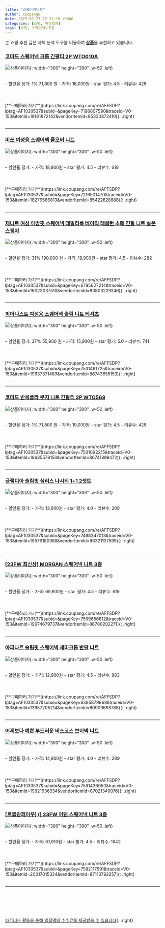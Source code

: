 ```yaml
---
title: "스퀘어넥니트"
author: coupang6
date: 2023-09-27 12:12:16 +0800
categories: [쇼핑, 패션의류]
tags: [쇼핑, 스퀘어넥니트]
---
```


본 쇼핑 추천 글은 자체 분석 도구를 이용하여 [**상품**](https://link.coupang.com/a/bao1ui)을 추천하고 있습니다.

### [코마드 스퀘어넥 크롭 긴팔티 2P WTO010A](https://link.coupang.com/re/AFFSDP?lptag=AF1030537&subid=&pageKey=7196807590&traceid=V0-153&itemId=18181872142&vendorItemId=85330872410)

![상품이미지](https://thumbnail7.coupangcdn.com/thumbnails/remote/230x230ex/image/vendor_inventory/5fa7/cf74e15de84dbed185a4129a9c73b1664cd38009a38e235e43e76fe2159b.jpg){: width="300" height="300" .w-50 .left}


<br>
- 할인율 정가: 1%  71,800   원
- 가격: 16,000원
- star 평가: 4.5
- 리뷰수: 428
<br>
<br>
<br>
<br>
[**구매하러 가기**](https://link.coupang.com/re/AFFSDP?lptag=AF1030537&subid=&pageKey=7196807590&traceid=V0-153&itemId=18181872142&vendorItemId=85330872410){: .right}
<br>
<br>

---

### [미쏘 여성용 스퀘어넥 풀오버 니트](https://link.coupang.com/re/AFFSDP?lptag=AF1030537&subid=&pageKey=7216501470&traceid=V0-153&itemId=18276566813&vendorItemId=85422628688)

![상품이미지](https://thumbnail10.coupangcdn.com/thumbnails/remote/230x230ex/image/rs_quotation_api/kygwoeum/1b8bd985fb634af18892c6233c61cc37.jpg){: width="300" height="300" .w-50 .left}


<br>
- 할인율 정가: 
- 가격: 18,900원
- star 평가: 4.5
- 리뷰수: 619
<br>
<br>
<br>
<br>
[**구매하러 가기**](https://link.coupang.com/re/AFFSDP?lptag=AF1030537&subid=&pageKey=7216501470&traceid=V0-153&itemId=18276566813&vendorItemId=85422628688){: .right}
<br>
<br>

---

### [제니트 여성 아방핏 스퀘어넥 데일리룩 베이직 레글런 소매 긴팔 니트 살몬스퀘어](https://link.coupang.com/re/AFFSDP?lptag=AF1030537&subid=&pageKey=6795627214&traceid=V0-153&itemId=16023037510&vendorItemId=83803229246)

![상품이미지](https://thumbnail8.coupangcdn.com/thumbnails/remote/230x230ex/image/vendor_inventory/ecc1/6164a7cce5989ef4afe8cfd47dac2dd132549f321a90fd89a6bb69721726.jpg){: width="300" height="300" .w-50 .left}


<br>
- 할인율 정가: 31%  190,000   원
- 가격: 19,900원
- star 평가: 4.5
- 리뷰수: 282
<br>
<br>
<br>
<br>
[**구매하러 가기**](https://link.coupang.com/re/AFFSDP?lptag=AF1030537&subid=&pageKey=6795627214&traceid=V0-153&itemId=16023037510&vendorItemId=83803229246){: .right}
<br>
<br>

---

### [피어니스트 여성용 스퀘어넥 슬림 니트 티셔츠](https://link.coupang.com/re/AFFSDP?lptag=AF1030537&subid=&pageKey=7501491725&traceid=V0-153&itemId=19637371489&vendorItemId=86743655153)

![상품이미지](https://thumbnail8.coupangcdn.com/thumbnails/remote/230x230ex/image/retail/images/2023/07/31/18/9/4fff9e0a-9044-4d13-a314-cd8d1dff29dd.jpg){: width="300" height="300" .w-50 .left}


<br>
- 할인율 정가: 37%  55,900   원
- 가격: 15,900원
- star 평가: 5.0
- 리뷰수: 741
<br>
<br>
<br>
<br>
[**구매하러 가기**](https://link.coupang.com/re/AFFSDP?lptag=AF1030537&subid=&pageKey=7501491725&traceid=V0-153&itemId=19637371489&vendorItemId=86743655153){: .right}
<br>
<br>

---

### [코마드 반목폴라 무지 니트 긴팔티 2P WTO569](https://link.coupang.com/re/AFFSDP?lptag=AF1030537&subid=&pageKey=7501092215&traceid=V0-153&itemId=19635578156&vendorItemId=86741899472)

![상품이미지](https://thumbnail8.coupangcdn.com/thumbnails/remote/230x230ex/image/vendor_inventory/f096/4995b3dc78ae9c7088c4ed6a0c89f56896d523628c28e5b4a99f28304ca3.jpg){: width="300" height="300" .w-50 .left}


<br>
- 할인율 정가: 1%  71,800   원
- 가격: 19,000원
- star 평가: 4.5
- 리뷰수: 428
<br>
<br>
<br>
<br>
[**구매하러 가기**](https://link.coupang.com/re/AFFSDP?lptag=AF1030537&subid=&pageKey=7501092215&traceid=V0-153&itemId=19635578156&vendorItemId=86741899472){: .right}
<br>
<br>

---

### [글램디아 슬림핏 심리스 나시티 1+1 2셋트](https://link.coupang.com/re/AFFSDP?lptag=AF1030537&subid=&pageKey=7488347013&traceid=V0-153&itemId=19576180988&vendorItemId=86321137599)

![상품이미지](https://thumbnail7.coupangcdn.com/thumbnails/remote/230x230ex/image/vendor_inventory/2fd2/1d190137adbebab1489830bde47e2913da548fe76a01dd35197bb2b8db9f.jpg){: width="300" height="300" .w-50 .left}


<br>
- 할인율 정가: 
- 가격: 13,900원
- star 평가: 4.0
- 리뷰수: 209
<br>
<br>
<br>
<br>
[**구매하러 가기**](https://link.coupang.com/re/AFFSDP?lptag=AF1030537&subid=&pageKey=7488347013&traceid=V0-153&itemId=19576180988&vendorItemId=86321137599){: .right}
<br>
<br>

---

### [[23FW 최신상] MORGAN 스퀘어넥 니트 3종](https://link.coupang.com/re/AFFSDP?lptag=AF1030537&subid=&pageKey=7509656612&traceid=V0-153&itemId=19674679737&vendorItemId=86780202271)

![상품이미지](https://thumbnail10.coupangcdn.com/thumbnails/remote/230x230ex/image/vendor_inventory/4876/7e27f5c271315aca6a39f6baafafdb6e3ddb6033997d634736b2771e03a0.jpg){: width="300" height="300" .w-50 .left}


<br>
- 할인율 정가: 
- 가격: 69,900원
- star 평가: 4.5
- 리뷰수: 619
<br>
<br>
<br>
<br>
[**구매하러 가기**](https://link.coupang.com/re/AFFSDP?lptag=AF1030537&subid=&pageKey=7509656612&traceid=V0-153&itemId=19674679737&vendorItemId=86780202271){: .right}
<br>
<br>

---

### [아피나르 슬림핏 스퀘어넥 세미크롭 반팔 니트](https://link.coupang.com/re/AFFSDP?lptag=AF1030537&subid=&pageKey=6395879968&traceid=V0-153&itemId=13657205214&vendorItemId=80909698786)

![상품이미지](https://thumbnail7.coupangcdn.com/thumbnails/remote/230x230ex/image/retail/images/3997209234200993-16b7f4af-7447-4a6a-810f-237fc46cb429.jpg){: width="300" height="300" .w-50 .left}


<br>
- 할인율 정가: 
- 가격: 12,900원
- star 평가: 4.5
- 리뷰수: 983
<br>
<br>
<br>
<br>
[**구매하러 가기**](https://link.coupang.com/re/AFFSDP?lptag=AF1030537&subid=&pageKey=6395879968&traceid=V0-153&itemId=13657205214&vendorItemId=80909698786){: .right}
<br>
<br>

---

### [어제보다 예쁜 부드러운 비스코스 브이넥 니트](https://link.coupang.com/re/AFFSDP?lptag=AF1030537&subid=&pageKey=7561436050&traceid=V0-153&itemId=19921636334&vendorItemId=87021340076)

![상품이미지](https://thumbnail10.coupangcdn.com/thumbnails/remote/230x230ex/image/vendor_inventory/7663/816837a2259acc36c2ff9b28867012ea293684ea2e2d8d7dc276943e09b6.jpg){: width="300" height="300" .w-50 .left}


<br>
- 할인율 정가: 
- 가격: 14,900원
- star 평가: 4.0
- 리뷰수: 209
<br>
<br>
<br>
<br>
[**구매하러 가기**](https://link.coupang.com/re/AFFSDP?lptag=AF1030537&subid=&pageKey=7561436050&traceid=V0-153&itemId=19921636334&vendorItemId=87021340076){: .right}
<br>
<br>

---

### [[르블랑페이우] () 23FW 어텀 스퀘어넥 니트 3종](https://link.coupang.com/re/AFFSDP?lptag=AF1030537&subid=&pageKey=7582117591&traceid=V0-153&itemId=20017015334&vendorItemId=87113792257)

![상품이미지](https://thumbnail7.coupangcdn.com/thumbnails/remote/230x230ex/image/vendor_inventory/682b/1753f5b2c0dd8b99e688371e5c14af22ef7f755ac09090a1fe87b0333c94.jpg){: width="300" height="300" .w-50 .left}


<br>
- 할인율 정가: 
- 가격: 67,910원
- star 평가: 4.5
- 리뷰수: 1642
<br>
<br>
<br>
<br>
[**구매하러 가기**](https://link.coupang.com/re/AFFSDP?lptag=AF1030537&subid=&pageKey=7582117591&traceid=V0-153&itemId=20017015334&vendorItemId=87113792257){: .right}
<br>
<br>

---
<br><br><br><br><br> [파트너스 활동을 통해 일정액의 수수료를 제공받을 수 있습니다](https://link.coupang.com/a/bao1ui){: .right}